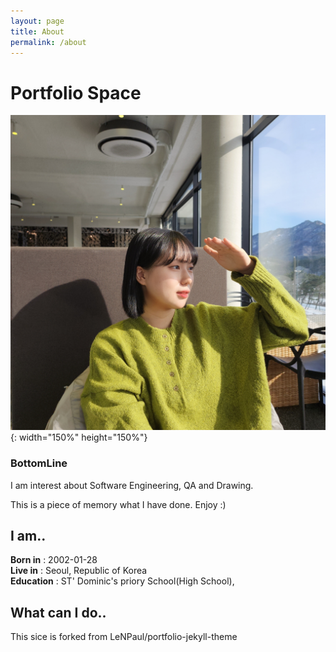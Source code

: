 ```yaml
---
layout: page
title: About
permalink: /about
---
```


# Portfolio Space


![Hii :)](assets/img/projects/other/1.jpg){: width="150%" height="150%"}

### BottomLine

I am interest about Software Engineering, QA and Drawing. 

This is a piece of memory what I have done. Enjoy :)


## I am..

**Born in** : 2002-01-28  
**Live in** : Seoul, Republic of Korea  
**Education** : ST' Dominic's priory School(High School), 


## What can I do..


This sice is forked from LeNPaul/portfolio-jekyll-theme
